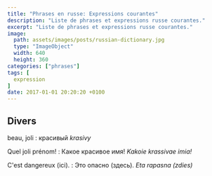 ```yaml
---
title: "Phrases en russe: Expressions courantes"
description: "Liste de phrases et expressions russe courantes."
excerpt: "Liste de phrases et expressions russe courantes."
image:
  path: assets/images/posts/russian-dictionary.jpg
  type: "ImageObject"
  width: 640
  height: 360
categories: ["phrases"]
tags: [
  expression
]
date: 2017-01-01 20:20:20 +0100
---
```



## Divers

beau, joli
: красивый
*krasivy*

Quel joli prénom!
: Какое красивое имя!
*Kakoie krassivae imia!*

C'est dangereux (ici).
: Это опасно (здесь).
*Eta rapasna (zdies)*
